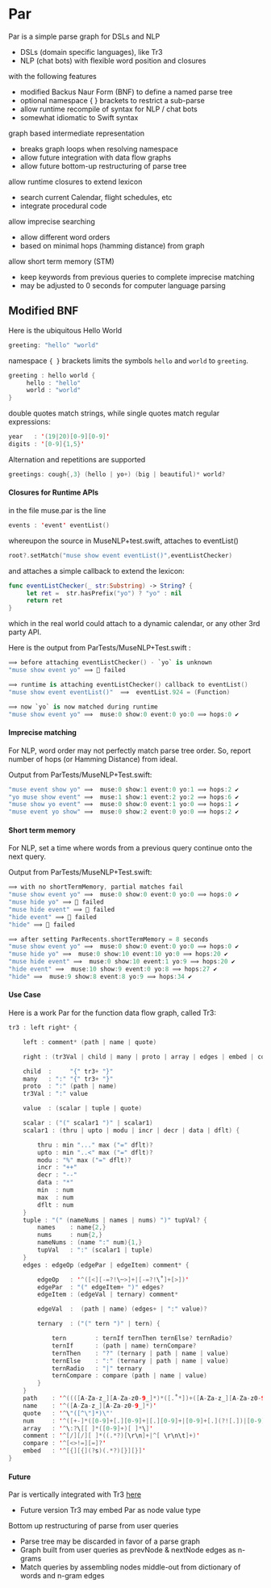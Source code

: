 # Par



Par is a simple parse graph for DSLs and NLP

- DSLs (domain specific languages), like Tr3
- NLP (chat bots) with flexible word position and closures

with the following features
- modified Backus Naur Form (BNF) to define a named parse tree
- optional namespace { } brackets to restrict a sub-parse
- allow runtime recompile of syntax for NLP / chat bots
- somewhat idiomatic to Swift syntax

graph based intermediate representation
- breaks graph loops when resolving namespace
- allow future integration with data flow graphs
- allow future bottom-up restructuring of parse tree

allow runtime closures to extend lexicon
- search current Calendar, flight schedules, etc
- integrate procedural code

allow imprecise searching
- allow different word orders
- based on minimal hops (hamming distance) from graph

allow short term memory (STM)
- keep keywords from previous queries to complete imprecise matching
- may be adjusted to 0 seconds for computer language parsing

## Modified BNF

Here is the ubiquitous Hello World
```swift
greeting: "hello" "world"
```

namespace `{ }` brackets limits the symbols `hello` and `world` to `greeting`.
```swift
greeting : hello world {
     hello : "hello"
     world : "world"
}
```
double quotes match strings, while
single quotes match regular expressions:
```swift
year   : '(19|20)[0-9][0-9]'
digits : '[0-9]{1,5}'
```

Alternation and repetitions are supported
```c
greetings: cough{,3} (hello | yo+) (big | beautiful)* world?
```

#### Closures for Runtime APIs

in the file muse.par is the line
```swift
events : 'event' eventList()
```

whereupon the source in MuseNLP+test.swift, attaches to eventList()
```swift
root?.setMatch("muse show event eventList()",eventListChecker)
```
and attaches a simple callback to extend the lexicon:
```swift
func eventListChecker(_ str:Substring) -> String? {
     let ret =  str.hasPrefix("yo") ? "yo" : nil
     return ret
}
```
which in the real world could attach to a dynamic calendar, or any other 3rd party API.

Here is the output from ParTests/MuseNLP+Test.swift :
```swift
⟹ before attaching eventListChecker() - `yo` is unknown
"muse show event yo" ⟹ 🚫 failed

⟹ runtime is attaching eventListChecker() callback to eventList()
"muse show event eventList()"  ⟹  eventList.924 = (Function)

⟹ now `yo` is now matched during runtime
"muse show event yo" ⟹  muse:0 show:0 event:0 yo:0 ⟹ hops:0 ✔︎
```

#### Imprecise matching

For NLP, word order may not perfectly match parse tree order. So, report number of hops (or Hamming Distance) from ideal.

Output from ParTests/MuseNLP+Test.swift:
```swift
"muse event show yo" ⟹  muse:0 show:1 event:0 yo:1 ⟹ hops:2 ✔︎
"yo muse show event" ⟹  muse:1 show:1 event:2 yo:2 ⟹ hops:6 ✔︎
"muse show yo event" ⟹  muse:0 show:0 event:1 yo:0 ⟹ hops:1 ✔︎
"muse event yo show" ⟹  muse:0 show:2 event:0 yo:0 ⟹ hops:2 ✔︎
```

#### Short term memory

For NLP, set a time where words from a previous query continue onto the next query.

Output from ParTests/MuseNLP+Test.swift:
```swift
⟹ with no shortTermMemory, partial matches fail
"muse show event yo" ⟹  muse:0 show:0 event:0 yo:0 ⟹ hops:0 ✔︎
"muse hide yo" ⟹ 🚫 failed
"muse hide event" ⟹ 🚫 failed
"hide event" ⟹ 🚫 failed
"hide" ⟹ 🚫 failed

⟹ after setting ParRecents.shortTermMemory = 8 seconds
"muse show event yo" ⟹  muse:0 show:0 event:0 yo:0 ⟹ hops:0 ✔︎
"muse hide yo" ⟹  muse:0 show:10 event:10 yo:0 ⟹ hops:20 ✔︎
"muse hide event" ⟹  muse:0 show:10 event:1 yo:9 ⟹ hops:20 ✔︎
"hide event" ⟹  muse:10 show:9 event:0 yo:8 ⟹ hops:27 ✔︎
"hide" ⟹  muse:9 show:8 event:8 yo:9 ⟹ hops:34 ✔︎
```
#### Use Case

Here is a work Par for the function data flow graph, called Tr3: 

```swift
tr3 : left right* {

    left : comment* (path | name | quote)

    right : (tr3Val | child | many | proto | array | edges | embed | comment)+

    child  :     "{" tr3+ "}"
    many   : ":" "{" tr3+ "}"
    proto  : ":" (path | name)
    tr3Val : ":" value

    value  : (scalar | tuple | quote)

    scalar : ("(" scalar1 ")" | scalar1)
    scalar1 : (thru | upto | modu | incr | decr | data | dflt) {

        thru : min "..." max ("=" dflt)?
        upto : min "..<" max ("=" dflt)?
        modu : "%" max ("=" dflt)?
        incr : "++"
        decr : "--"
        data : "*"
        min  : num
        max  : num
        dflt : num
    }
    tuple : "(" (nameNums | names | nums) ")" tupVal? {
        names    : name{2,}
        nums     : num{2,}
        nameNums : (name ":" num){1,}
        tupVal   : ":" (scalar1 | tuple)
    }
    edges : edgeOp (edgePar | edgeItem) comment* {

        edgeOp   : '^([<][-=?!\╌>]+|[-=?!\˚]+[>])'
        edgePar  : "(" edgeItem+ ")" edges?
        edgeItem : (edgeVal | ternary) comment*

        edgeVal  :  (path | name) (edges+ | ":" value)?

        ternary  : ("(" tern ")" | tern) {

            tern        : ternIf ternThen ternElse? ternRadio?
            ternIf      : (path | name) ternCompare?
            ternThen    : "?" (ternary | path | name | value)
            ternElse    : ":" (ternary | path | name | value)
            ternRadio   : "|" ternary
            ternCompare : compare (path | name | value)
        }
    }
    path    : '^((([A-Za-z_][A-Za-z0-9_]*)*([.˚*])+([A-Za-z_][A-Za-z0-9_.˚*]*)*)+)'
    name    : '^([A-Za-z_][A-Za-z0-9_]*)'
    quote   : '^\"([^\"]*)\"'
    num     : '^([+-]*([0-9]+[.][0-9]+|[.][0-9]+|[0-9]+[.](?![.])|[0-9]+))'
    array   : '^\:?\[[ ]*([0-9]+)[ ]*\]'
    comment : '^[/][/][ ]*((.*?)[\r\n]+|^[ \r\n\t]+)'
    compare : '^[<>!=][=]?'
    embed   : '^[{][{](?s)(.*?)[}][}]'
}
```
#### Future

Par is vertically integrated with Tr3 [here](https://github.com/musesum/Tr3)
- Future version Tr3 may embed Par as node value type

Bottom up restructuring of parse from user queries
- Parse tree may be discarded in favor of a parse graph
- Graph built from user queries as prevNode & nextNode edges as n-grams
- Match queries by assembling nodes middle-out from dictionary of words and n-gram edges
